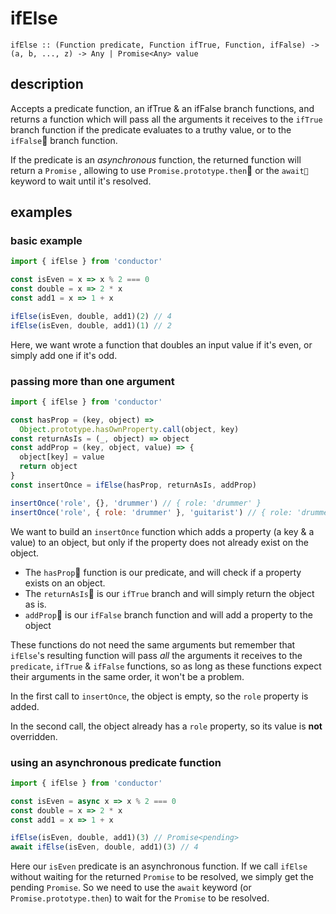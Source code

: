 # ifElse

```text
ifElse :: (Function predicate, Function ifTrue, Function, ifFalse) -> (a, b, ..., z) -> Any | Promise<Any> value
```

## description

Accepts a predicate function, an ifTrue & an ifFalse branch functions, and returns a function which will pass all the arguments it receives to the `ifTrue` branch function if the predicate evaluates to a truthy value, or to the `ifFalse` branch function.

If the predicate is an _asynchronous_ function, the returned function will return a `Promise` , allowing to use `Promise.prototype.then` or the `await` keyword to wait until it's resolved.

## examples

### basic example

```javascript
import { ifElse } from 'conductor'

const isEven = x => x % 2 === 0
const double = x => 2 * x
const add1 = x => 1 + x

ifElse(isEven, double, add1)(2) // 4
ifElse(isEven, double, add1)(1) // 2
```

Here, we want wrote a function that doubles an input value if it's even, or simply add one if it's odd.

### passing more than one argument

```javascript
import { ifElse } from 'conductor'

const hasProp = (key, object) =>
  Object.prototype.hasOwnProperty.call(object, key)
const returnAsIs = (_, object) => object
const addProp = (key, object, value) => {
  object[key] = value
  return object
}
const insertOnce = ifElse(hasProp, returnAsIs, addProp)

insertOnce('role', {}, 'drummer') // { role: 'drummer' }
insertOnce('role', { role: 'drummer' }, 'guitarist') // { role: 'drummer' }
```

We want to build an `insertOnce` function which adds a property \(a key & a value\) to an object, but only if the property does not already exist on the object.

* The `hasProp` function is our predicate, and will check if a property exists on an object.
* The `returnAsIs` is our `ifTrue` branch and will simply return the object as is.
* `addProp` is our `ifFalse` branch function and will add a property to the object

These functions do not need the same arguments but remember that `ifElse`'s resulting function will pass _all_ the arguments it receives to the `predicate`, `ifTrue` & `ifFalse` functions, so as long as these functions expect their arguments in the same order, it won't be a problem.

In the first call to `insertOnce`, the object is empty, so the `role` property is added.

In the second call, the object already has a `role` property, so its value is **not** overridden.

### using an asynchronous predicate function

```javascript
import { ifElse } from 'conductor'

const isEven = async x => x % 2 === 0
const double = x => 2 * x
const add1 = x => 1 + x

ifElse(isEven, double, add1)(3) // Promise<pending>
await ifElse(isEven, double, add1)(3) // 4
```

Here our `isEven` predicate is an asynchronous function. If we call `ifElse` without waiting for the returned `Promise` to be resolved, we simply get the pending `Promise`. So we need to use the `await` keyword \(or `Promise.prototype.then`\) to wait for the `Promise` to be resolved.

